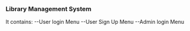 ### Library Management System

It contains:
--User login Menu
--User Sign Up Menu
--Admin login Menu
